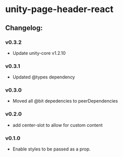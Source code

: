 # unity-page-header-react

## Changelog:

### v0.3.2
- Update unity-core v1.2.10

### v0.3.1
- Updated @types dependency

### v0.3.0
- Moved all @bit depedencies to peerDependencies

### v0.2.0
- add center-slot to allow for custom content

### v0.1.0
- Enable styles to be passed as a prop.
